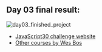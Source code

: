 <h2>Day 03 final result:</h2>

![day03_finished_project](https://user-images.githubusercontent.com/31028022/61593437-37e49380-abe8-11e9-9f8d-13ddb35821a9.png)



- [JavaScript30 challenge website](https://javascript30.com/)
- [Other courses by Wes Bos](https://wesbos.com/courses/)


